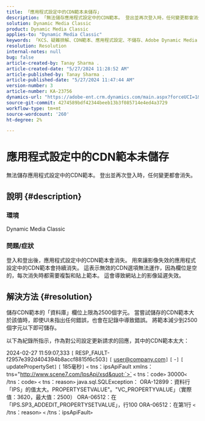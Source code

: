 ```yaml
---
title: 「應用程式設定中的CDN範本未儲存」
description: 「無法儲存應用程式設定中的CDN範本。 登出並再次登入時，任何變更都會消失。」
solution: Dynamic Media Classic
product: Dynamic Media Classic
applies-to: "Dynamic Media Classic"
keywords: 「KCS、疑難排解、CDN範本、應用程式設定、不儲存、Adobe Dynamic Media Classic」
resolution: Resolution
internal-notes: null
bug: false
article-created-by: Tanay Sharma .
article-created-date: "5/27/2024 11:28:52 AM"
article-published-by: Tanay Sharma .
article-published-date: "5/27/2024 11:47:44 AM"
version-number: 3
article-number: KA-23756
dynamics-url: "https://adobe-ent.crm.dynamics.com/main.aspx?forceUCI=1&pagetype=entityrecord&etn=knowledgearticle&id=a3972c4b-1c1c-ef11-840b-6045bd006b25"
source-git-commit: 4274589bdf42344beeb13b3f085714e4ed4a3729
workflow-type: tm+mt
source-wordcount: '260'
ht-degree: 2%

---
```


# 應用程式設定中的CDN範本未儲存


無法儲存應用程式設定中的CDN範本。 登出並再次登入時，任何變更都會消失。

## 說明 {#description}


### 環境

Dynamic Media Classic

### 問題/症狀

登入和登出後，應用程式設定中的CDN範本會消失。 用來讓影像失效的應用程式設定中的CDN範本會持續消失。 這表示無效的CDN選項無法運作，因為欄位是空的，每次消失時都需要複製和貼上範本。 這會導致網站上的影像延遲失效。


## 解決方法 {#resolution}


儲存CDN範本的「資料庫」欄位上限為2500個字元。 當嘗試儲存的CDN範本大於該值時，即使UI未指出任何錯誤，也會在記錄中導致錯誤。 將範本減少到2500個字元以下即可儲存。



以下為紀錄所指示，作為對公司設定更新請求的回應，其中的CDN範本太大：

2024-02-27 11:59:07,333 `[` RESP_FAULT-f2957e392d404394b8accf8815f6c503`]`
`[` user@company.com`]`  `[` -`]`  `[` updatePropertySet`]`  `[` 185毫秒`]`
`<` tns：ipsApiFault xmlns：tns=&quot;http://www.scene7.com/IpsApi/xsd&quot;`>` `<` tns：code`>` 30000`<` /tns：code`>` `<` tns：reason`>` java.sql.SQLException： ORA-12899：資料行「IPS」的值太大。PROPERTYSETVALUE&quot;。&quot;VC_PROPERTYVALUE」（實際值：3620，最大值：2500） ORA-06512：在「IPS.SP3_ADDEDIT_PROPERTYSETVALUE」，行100 ORA-06512：在第1行
`<` /tns：reason`>` `<` /tns：ipsApiFault`>`
